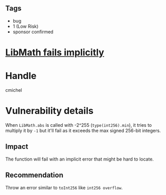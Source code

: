 ## Tags

- bug
- 1 (Low Risk)
- sponsor confirmed

# [LibMath fails implicitly](https://github.com/code-423n4/2021-06-tracer-findings/issues/88) 

# Handle

cmichel


# Vulnerability details


When `LibMath.abs` is called with -2^255 (`type(int256).min`), it tries to multiply it by `-1` but it'll fail as it exceeds the max signed 256-bit integers.

## Impact
The function will fail with an implicit error that might be hard to locate.

## Recommendation
Throw an error similar to `toInt256` like `int256 overflow`.


